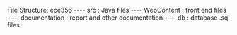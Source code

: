 File Structure:
ece356
---- src 		: Java files
---- WebContent		: front end files
---- documentation	: report and other documentation
---- db			: database .sql files

